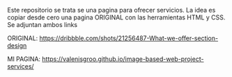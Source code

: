 Este repositorio se trata se una pagina para ofrecer servicios. La idea es copiar desde cero una pagina ORIGINAL con las herramientas HTML y CSS. Se adjuntan ambos links

ORIGINAL: https://dribbble.com/shots/21256487-What-we-offer-section-design

MI PAGINA: https://valenisgroo.github.io/image-based-web-project-services/
